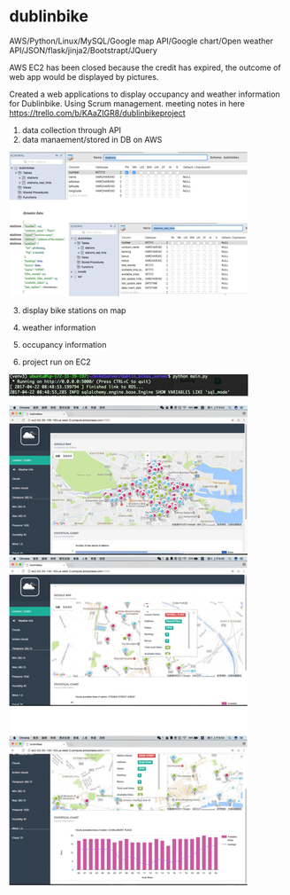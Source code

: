 # dublinbike
 AWS/Python/Linux/MySQL/Google map API/Google chart/Open weather API/JSON/flask/jinja2/Bootstrapt/JQuery
 
AWS EC2 has been closed because the credit has expired, the outcome of web app would be displayed by pictures.

 Created a web applications to display occupancy and weather information for Dublinbike. Using Scrum management.
meeting notes in here https://trello.com/b/KAaZIGR8/dublinbikeproject 

  1. data collection through API
  2. data manaement/stored in DB on AWS
  
  ![database structure](img-folder/database.png)
  
  3. display bike stations on map
  4. weather information
  5. occupancy information
  
  
  6. project run on EC2
  
  ![web app run on EC2](img-folder/runappec2.png)
  
  
  ![web application outcome](img-folder/web1.png)
  ![web application outcome](img-folder/web2.png)
  
  
  

